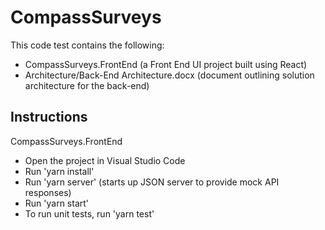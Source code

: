 # CompassSurveys

This code test contains the following:

- CompassSurveys.FrontEnd (a Front End UI project built using React)
- Architecture/Back-End Architecture.docx (document outlining solution architecture for the back-end)

## Instructions

CompassSurveys.FrontEnd

- Open the project in Visual Studio Code
- Run 'yarn install'
- Run 'yarn server' (starts up JSON server to provide mock API responses)
- Run 'yarn start'
- To run unit tests, run 'yarn test'
